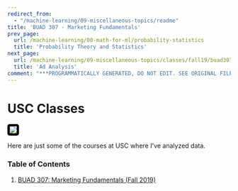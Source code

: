 ```yaml
---
redirect_from:
  - "/machine-learning/09-miscellaneous-topics/readme"
title: 'BUAD 307 - Marketing Fundamentals'
prev_page:
  url: /machine-learning/00-math-for-ml/probability-statistics
  title: 'Probability Theory and Statistics'
next_page:
  url: /machine-learning/09-miscellaneous-topics/classes/fall19/buad307/ad_sales_analysis
  title: 'Ad Analysis'
comment: "***PROGRAMMATICALLY GENERATED, DO NOT EDIT. SEE ORIGINAL FILES IN /content***"
---
```

# USC Classes

<img src='https://i.pinimg.com/originals/f3/2d/cc/f32dcc9aa53169c143c952bcaf455334.gif' style='border: 5px solid black; border-radius: 5px;'/>

Here are just some of the courses at USC where I've analyzed data.

### Table of Contents
1. [BUAD 307: Marketing Fundamentals (Fall 2019)](https://jeffchenchengyi.github.io/machine-learning/09-miscellaneous-topics/classes/buad307.html)